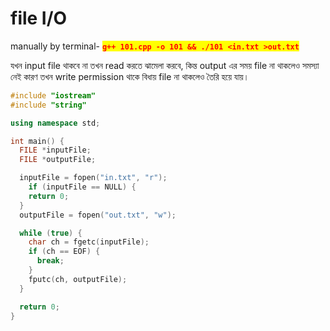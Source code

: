 # file I/O

manually by terminal- <mark style="color:red;">**`g++ 101.cpp -o 101 && ./101 <in.txt >out.txt`**</mark>

যখন input file থাকবে না তখন read করতে ঝামেলা করবে, কিন্ত output এর সময় file না থাকলেও সমস্যা নেই কারণ তখন write permission থাকে বিধায় file না থাকলেও তৈরি হয়ে যায়।

```cpp
#include "iostream"
#include "string"

using namespace std;

int main() {
  FILE *inputFile;
  FILE *outputFile;

  inputFile = fopen("in.txt", "r");
    if (inputFile == NULL) {
    return 0;
  }
  outputFile = fopen("out.txt", "w");

  while (true) {
    char ch = fgetc(inputFile);
    if (ch == EOF) {
      break;
    }
    fputc(ch, outputFile);
  }

  return 0;
}
```
